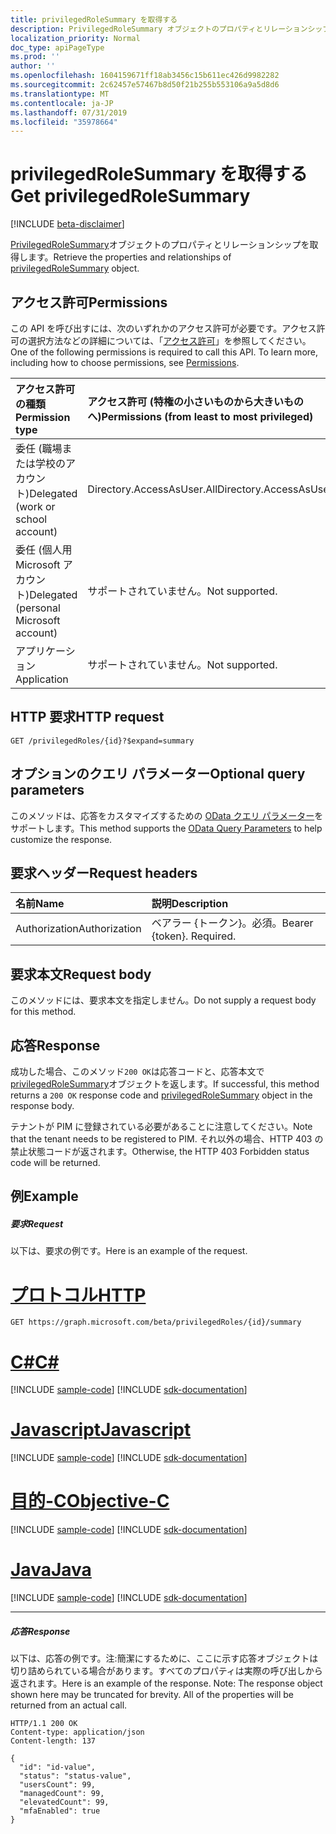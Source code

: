 ```yaml
---
title: privilegedRoleSummary を取得する
description: PrivilegedRoleSummary オブジェクトのプロパティとリレーションシップを取得します。
localization_priority: Normal
doc_type: apiPageType
ms.prod: ''
author: ''
ms.openlocfilehash: 1604159671ff18ab3456c15b611ec426d9982282
ms.sourcegitcommit: 2c62457e57467b8d50f21b255b553106a9a5d8d6
ms.translationtype: MT
ms.contentlocale: ja-JP
ms.lasthandoff: 07/31/2019
ms.locfileid: "35978664"
---
```

# <a name="get-privilegedrolesummary"></a><span data-ttu-id="941b6-103">privilegedRoleSummary を取得する</span><span class="sxs-lookup"><span data-stu-id="941b6-103">Get privilegedRoleSummary</span></span>

[!INCLUDE [beta-disclaimer](../../includes/beta-disclaimer.md)]

<span data-ttu-id="941b6-104">[PrivilegedRoleSummary](../resources/privilegedrolesummary.md)オブジェクトのプロパティとリレーションシップを取得します。</span><span class="sxs-lookup"><span data-stu-id="941b6-104">Retrieve the properties and relationships of [privilegedRoleSummary](../resources/privilegedrolesummary.md) object.</span></span>
## <a name="permissions"></a><span data-ttu-id="941b6-105">アクセス許可</span><span class="sxs-lookup"><span data-stu-id="941b6-105">Permissions</span></span>
<span data-ttu-id="941b6-p101">この API を呼び出すには、次のいずれかのアクセス許可が必要です。アクセス許可の選択方法などの詳細については、「[アクセス許可](/graph/permissions-reference)」を参照してください。</span><span class="sxs-lookup"><span data-stu-id="941b6-p101">One of the following permissions is required to call this API. To learn more, including how to choose permissions, see [Permissions](/graph/permissions-reference).</span></span>


|<span data-ttu-id="941b6-108">アクセス許可の種類</span><span class="sxs-lookup"><span data-stu-id="941b6-108">Permission type</span></span>      | <span data-ttu-id="941b6-109">アクセス許可 (特権の小さいものから大きいものへ)</span><span class="sxs-lookup"><span data-stu-id="941b6-109">Permissions (from least to most privileged)</span></span>              |
|:--------------------|:---------------------------------------------------------|
|<span data-ttu-id="941b6-110">委任 (職場または学校のアカウント)</span><span class="sxs-lookup"><span data-stu-id="941b6-110">Delegated (work or school account)</span></span> | <span data-ttu-id="941b6-111">Directory.AccessAsUser.All</span><span class="sxs-lookup"><span data-stu-id="941b6-111">Directory.AccessAsUser.All</span></span>    |
|<span data-ttu-id="941b6-112">委任 (個人用 Microsoft アカウント)</span><span class="sxs-lookup"><span data-stu-id="941b6-112">Delegated (personal Microsoft account)</span></span> | <span data-ttu-id="941b6-113">サポートされていません。</span><span class="sxs-lookup"><span data-stu-id="941b6-113">Not supported.</span></span>    |
|<span data-ttu-id="941b6-114">アプリケーション</span><span class="sxs-lookup"><span data-stu-id="941b6-114">Application</span></span> | <span data-ttu-id="941b6-115">サポートされていません。</span><span class="sxs-lookup"><span data-stu-id="941b6-115">Not supported.</span></span> |

## <a name="http-request"></a><span data-ttu-id="941b6-116">HTTP 要求</span><span class="sxs-lookup"><span data-stu-id="941b6-116">HTTP request</span></span>
<!-- { "blockType": "ignored" } -->
```http
GET /privilegedRoles/{id}?$expand=summary
```
## <a name="optional-query-parameters"></a><span data-ttu-id="941b6-117">オプションのクエリ パラメーター</span><span class="sxs-lookup"><span data-stu-id="941b6-117">Optional query parameters</span></span>
<span data-ttu-id="941b6-118">このメソッドは、応答をカスタマイズするための [OData クエリ パラメーター](https://developer.microsoft.com/graph/docs/concepts/query_parameters)をサポートします。</span><span class="sxs-lookup"><span data-stu-id="941b6-118">This method supports the [OData Query Parameters](https://developer.microsoft.com/graph/docs/concepts/query_parameters) to help customize the response.</span></span>

## <a name="request-headers"></a><span data-ttu-id="941b6-119">要求ヘッダー</span><span class="sxs-lookup"><span data-stu-id="941b6-119">Request headers</span></span>
| <span data-ttu-id="941b6-120">名前</span><span class="sxs-lookup"><span data-stu-id="941b6-120">Name</span></span>      |<span data-ttu-id="941b6-121">説明</span><span class="sxs-lookup"><span data-stu-id="941b6-121">Description</span></span>|
|:----------|:----------|
| <span data-ttu-id="941b6-122">Authorization</span><span class="sxs-lookup"><span data-stu-id="941b6-122">Authorization</span></span>  | <span data-ttu-id="941b6-p102">ベアラー {トークン}。必須。</span><span class="sxs-lookup"><span data-stu-id="941b6-p102">Bearer {token}. Required.</span></span> |

## <a name="request-body"></a><span data-ttu-id="941b6-125">要求本文</span><span class="sxs-lookup"><span data-stu-id="941b6-125">Request body</span></span>
<span data-ttu-id="941b6-126">このメソッドには、要求本文を指定しません。</span><span class="sxs-lookup"><span data-stu-id="941b6-126">Do not supply a request body for this method.</span></span>

## <a name="response"></a><span data-ttu-id="941b6-127">応答</span><span class="sxs-lookup"><span data-stu-id="941b6-127">Response</span></span>

<span data-ttu-id="941b6-128">成功した場合、このメソッド`200 OK`は応答コードと、応答本文で[privilegedRoleSummary](../resources/privilegedrolesummary.md)オブジェクトを返します。</span><span class="sxs-lookup"><span data-stu-id="941b6-128">If successful, this method returns a `200 OK` response code and [privilegedRoleSummary](../resources/privilegedrolesummary.md) object in the response body.</span></span>

<span data-ttu-id="941b6-129">テナントが PIM に登録されている必要があることに注意してください。</span><span class="sxs-lookup"><span data-stu-id="941b6-129">Note that the tenant needs to be registered to PIM.</span></span> <span data-ttu-id="941b6-130">それ以外の場合、HTTP 403 の禁止状態コードが返されます。</span><span class="sxs-lookup"><span data-stu-id="941b6-130">Otherwise, the HTTP 403 Forbidden status code will be returned.</span></span>
## <a name="example"></a><span data-ttu-id="941b6-131">例</span><span class="sxs-lookup"><span data-stu-id="941b6-131">Example</span></span>
##### <a name="request"></a><span data-ttu-id="941b6-132">要求</span><span class="sxs-lookup"><span data-stu-id="941b6-132">Request</span></span>
<span data-ttu-id="941b6-133">以下は、要求の例です。</span><span class="sxs-lookup"><span data-stu-id="941b6-133">Here is an example of the request.</span></span>

# <a name="httptabhttp"></a>[<span data-ttu-id="941b6-134">プロトコル</span><span class="sxs-lookup"><span data-stu-id="941b6-134">HTTP</span></span>](#tab/http)
<!-- {
  "blockType": "request",
  "name": "get_privilegedrolesummary"
}-->
```http
GET https://graph.microsoft.com/beta/privilegedRoles/{id}/summary
```
# <a name="ctabcsharp"></a>[<span data-ttu-id="941b6-135">C#</span><span class="sxs-lookup"><span data-stu-id="941b6-135">C#</span></span>](#tab/csharp)
[!INCLUDE [sample-code](../includes/snippets/csharp/get-privilegedrolesummary-csharp-snippets.md)]
[!INCLUDE [sdk-documentation](../includes/snippets/snippets-sdk-documentation-link.md)]

# <a name="javascripttabjavascript"></a>[<span data-ttu-id="941b6-136">Javascript</span><span class="sxs-lookup"><span data-stu-id="941b6-136">Javascript</span></span>](#tab/javascript)
[!INCLUDE [sample-code](../includes/snippets/javascript/get-privilegedrolesummary-javascript-snippets.md)]
[!INCLUDE [sdk-documentation](../includes/snippets/snippets-sdk-documentation-link.md)]

# <a name="objective-ctabobjc"></a>[<span data-ttu-id="941b6-137">目的-C</span><span class="sxs-lookup"><span data-stu-id="941b6-137">Objective-C</span></span>](#tab/objc)
[!INCLUDE [sample-code](../includes/snippets/objc/get-privilegedrolesummary-objc-snippets.md)]
[!INCLUDE [sdk-documentation](../includes/snippets/snippets-sdk-documentation-link.md)]

# <a name="javatabjava"></a>[<span data-ttu-id="941b6-138">Java</span><span class="sxs-lookup"><span data-stu-id="941b6-138">Java</span></span>](#tab/java)
[!INCLUDE [sample-code](../includes/snippets/java/get-privilegedrolesummary-java-snippets.md)]
[!INCLUDE [sdk-documentation](../includes/snippets/snippets-sdk-documentation-link.md)]

---

##### <a name="response"></a><span data-ttu-id="941b6-139">応答</span><span class="sxs-lookup"><span data-stu-id="941b6-139">Response</span></span>
<span data-ttu-id="941b6-p104">以下は、応答の例です。注:簡潔にするために、ここに示す応答オブジェクトは切り詰められている場合があります。すべてのプロパティは実際の呼び出しから返されます。</span><span class="sxs-lookup"><span data-stu-id="941b6-p104">Here is an example of the response. Note: The response object shown here may be truncated for brevity. All of the properties will be returned from an actual call.</span></span>
<!-- {
  "blockType": "response",
  "truncated": true,
  "@odata.type": "microsoft.graph.privilegedRoleSummary"
} -->
```http
HTTP/1.1 200 OK
Content-type: application/json
Content-length: 137

{
  "id": "id-value",
  "status": "status-value",
  "usersCount": 99,
  "managedCount": 99,
  "elevatedCount": 99,
  "mfaEnabled": true
}
```

<!-- uuid: 8fcb5dbc-d5aa-4681-8e31-b001d5168d79
2015-10-25 14:57:30 UTC -->
<!--
{
  "type": "#page.annotation",
  "description": "Get privilegedRoleSummary",
  "keywords": "",
  "section": "documentation",
  "tocPath": "",
  "suppressions": [
  ]
}
-->
